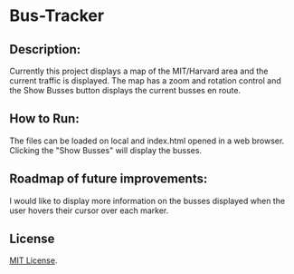 # Bus-Tracker
## Description: 
Currently this project displays a map of the MIT/Harvard area and the current traffic is displayed. The map has a zoom and rotation control and the Show Busses button displays the current busses en route.
## How to Run: 
The files can be loaded on local and index.html opened in a web browser. Clicking the "Show Busses" will display the busses.
## Roadmap of future improvements: 
I would like to display more information on the busses displayed when the user hovers their cursor over each marker.

## License
[MIT License](/LICENSE).

